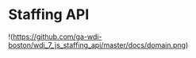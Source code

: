 Staffing API
============

!(https://github.com/ga-wdi-boston/wdi_7_js_staffing_api/master/docs/domain.png)